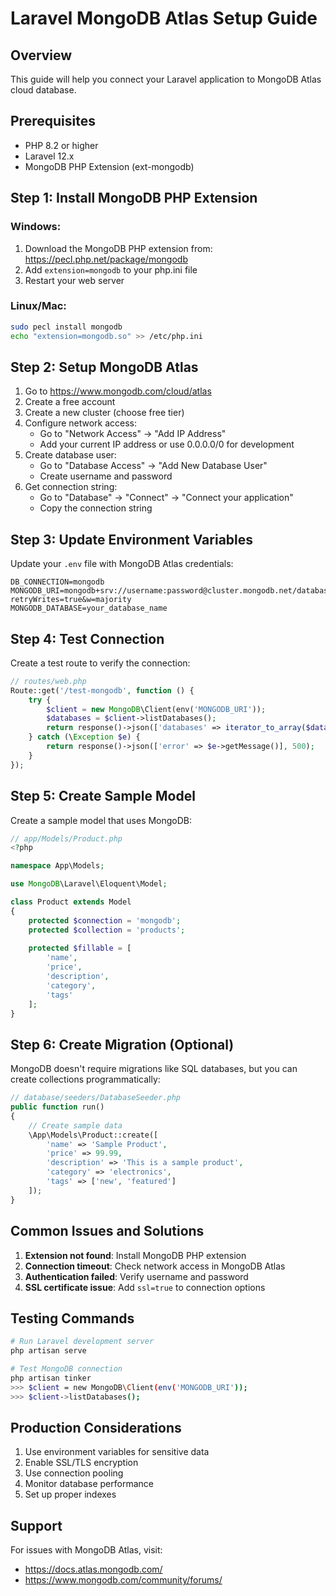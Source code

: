# Laravel MongoDB Atlas Setup Guide

## Overview
This guide will help you connect your Laravel application to MongoDB Atlas cloud database.

## Prerequisites
- PHP 8.2 or higher
- Laravel 12.x
- MongoDB PHP Extension (ext-mongodb)

## Step 1: Install MongoDB PHP Extension

### Windows:
1. Download the MongoDB PHP extension from: https://pecl.php.net/package/mongodb
2. Add `extension=mongodb` to your php.ini file
3. Restart your web server

### Linux/Mac:
```bash
sudo pecl install mongodb
echo "extension=mongodb.so" >> /etc/php.ini
```

## Step 2: Setup MongoDB Atlas

1. Go to https://www.mongodb.com/cloud/atlas
2. Create a free account
3. Create a new cluster (choose free tier)
4. Configure network access:
   - Go to "Network Access" → "Add IP Address"
   - Add your current IP address or use 0.0.0.0/0 for development
5. Create database user:
   - Go to "Database Access" → "Add New Database User"
   - Create username and password
6. Get connection string:
   - Go to "Database" → "Connect" → "Connect your application"
   - Copy the connection string

## Step 3: Update Environment Variables

Update your `.env` file with MongoDB Atlas credentials:

```env
DB_CONNECTION=mongodb
MONGODB_URI=mongodb+srv://username:password@cluster.mongodb.net/database?retryWrites=true&w=majority
MONGODB_DATABASE=your_database_name
```

## Step 4: Test Connection

Create a test route to verify the connection:

```php
// routes/web.php
Route::get('/test-mongodb', function () {
    try {
        $client = new MongoDB\Client(env('MONGODB_URI'));
        $databases = $client->listDatabases();
        return response()->json(['databases' => iterator_to_array($databases)]);
    } catch (\Exception $e) {
        return response()->json(['error' => $e->getMessage()], 500);
    }
});
```

## Step 5: Create Sample Model

Create a sample model that uses MongoDB:

```php
// app/Models/Product.php
<?php

namespace App\Models;

use MongoDB\Laravel\Eloquent\Model;

class Product extends Model
{
    protected $connection = 'mongodb';
    protected $collection = 'products';
    
    protected $fillable = [
        'name',
        'price',
        'description',
        'category',
        'tags'
    ];
}
```

## Step 6: Create Migration (Optional)

MongoDB doesn't require migrations like SQL databases, but you can create collections programmatically:

```php
// database/seeders/DatabaseSeeder.php
public function run()
{
    // Create sample data
    \App\Models\Product::create([
        'name' => 'Sample Product',
        'price' => 99.99,
        'description' => 'This is a sample product',
        'category' => 'electronics',
        'tags' => ['new', 'featured']
    ]);
}
```

## Common Issues and Solutions

1. **Extension not found**: Install MongoDB PHP extension
2. **Connection timeout**: Check network access in MongoDB Atlas
3. **Authentication failed**: Verify username and password
4. **SSL certificate issue**: Add `ssl=true` to connection options

## Testing Commands

```bash
# Run Laravel development server
php artisan serve

# Test MongoDB connection
php artisan tinker
>>> $client = new MongoDB\Client(env('MONGODB_URI'));
>>> $client->listDatabases();
```

## Production Considerations

1. Use environment variables for sensitive data
2. Enable SSL/TLS encryption
3. Use connection pooling
4. Monitor database performance
5. Set up proper indexes

## Support

For issues with MongoDB Atlas, visit:
- https://docs.atlas.mongodb.com/
- https://www.mongodb.com/community/forums/
